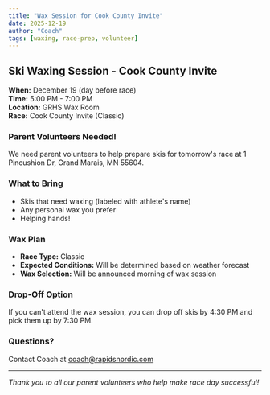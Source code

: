 ```yaml
---
title: "Wax Session for Cook County Invite"
date: 2025-12-19
author: "Coach"
tags: [waxing, race-prep, volunteer]
---
```


## Ski Waxing Session - Cook County Invite

**When:** December 19 (day before race)  
**Time:** 5:00 PM - 7:00 PM  
**Location:** GRHS Wax Room  
**Race:** Cook County Invite (Classic)

### Parent Volunteers Needed!

We need parent volunteers to help prepare skis for tomorrow's race at 1 Pincushion Dr, Grand Marais, MN 55604.

### What to Bring
- Skis that need waxing (labeled with athlete's name)
- Any personal wax you prefer
- Helping hands!

### Wax Plan
- **Race Type:** Classic
- **Expected Conditions:** Will be determined based on weather forecast
- **Wax Selection:** Will be announced morning of wax session

### Drop-Off Option
If you can't attend the wax session, you can drop off skis by 4:30 PM and pick them up by 7:30 PM.

### Questions?
Contact Coach at coach@rapidsnordic.com

---
*Thank you to all our parent volunteers who help make race day successful!*